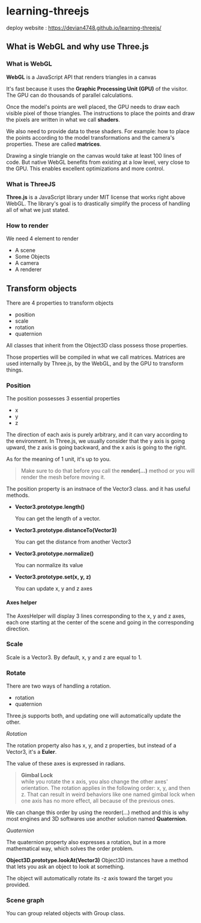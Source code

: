 # learning-threejs

deploy website : https://devian4748.github.io/learning-threejs/

## What is WebGL and why use Three.js

### What is WebGL

**WebGL** is a JavaScript API that renders triangles in a canvas

It's fast because it uses the **Graphic Processing Unit (GPU)** of the visitor. The GPU can do thousands of parallel calculations.

Once the model's points are well placed, the GPU needs to draw each visible pixel of those triangles. The instructions to place the points and draw the pixels are written in what we call **shaders**.

We also need to provide data to these shaders. For example: how to place the points according to the model transformations and the camera's properties. These are called **matrices**.

Drawing a single triangle on the canvas would take at least 100 lines of code. But native WebGL benefits from existing at a low level, very close to the GPU. This enables excellent optimizations and more control.

### What is ThreeJS

**Three.js** is a JavaScript library under MIT license that works right above WebGL. The library's goal is to drastically simplify the process of handling all of what we just stated.

### How to render

We need 4 element to render

- A scene
- Some Objects
- A camera
- A renderer

## Transform objects

There are 4 properties to transform objects

- position
- scale
- rotation
- quaternion

All classes that inherit from the Object3D class possess those properties.

Those properties will be compiled in what we call matrices. Matrices are used internally by Three.js, by the WebGL, and by the GPU to transform things.

### Position

The position possesses 3 essential properties

- x
- y
- z

The direction of each axis is purely arbitrary, and it can vary according to the environment. In Three.js, we usually consider that the y axis is going upward, the z axis is going backward, and the x axis is going to the right.

As for the meaning of 1 unit, it's up to you.

> Make sure to do that before you call the **render(...)** method or you will render the mesh before moving it.

The position property is an instnace of the Vector3 class. and it has useful methods.

- **Vector3.prototype.length()**

  You can get the length of a vector.

- **Vector3.prototype.distanceTo(Vector3)**

  You can get the distance from another Vector3

- **Vector3.prototype.normalize()**

  You can normalize its value

- **Vector3.prototype.set(x, y, z)**

  You can update x, y and z axes

#### Axes helper

The AxesHelper will display 3 lines corresponding to the x, y and z axes, each one starting at the center of the scene and going in the corresponding direction.

### Scale

Scale is a Vector3. By default, x, y and z are equal to 1.

### Rotate

There are two ways of handling a rotation.

- rotation
- quaternion

Three.js supports both, and updating one will automatically update the other.

_Rotation_

The rotation property also has x, y, and z properties, but instead of a Vector3, it's a **Euler**.

The value of these axes is expressed in radians.

> **Gimbal Lock**  
> while you rotate the x axis, you also change the other axes' orientation. The rotation applies in the following order: x, y, and then z. That can result in weird behaviors like one named gimbal lock when one axis has no more effect, all because of the previous ones.

We can change this order by using the reorder(...) method and this is why most engines and 3D softwares use another solution named **Quaternion**.

_Quaternion_

The quaternion property also expresses a rotation, but in a more mathematical way, which solves the order problem.

**Object3D.prototype.lookAt(Vector3)**
Object3D instances have a method that lets you ask an object to look at something.

The object will automatically rotate its -z axis toward the target you provided.

### Scene graph

You can group related objects with Group class.
